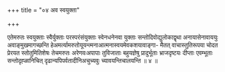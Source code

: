 +++
title = "०४ अव स्वयुक्ता"

+++

एतेमरुतः स्वयुक्ताः स्वैर्युक्ताः परस्परंसंयुक्ताः स्वेनधनेनवा युक्ताः सन्तोदिवोद्युलोकाद्वृथा अनायासेनावाययुः अवाङ्मुखमागच्छन्ति हेअमर्त्यामरुतोयूयन्त्मनाआत्मनास्वयमेवकशयावाङ्गा- मैतत् वाचास्तुतिरूपया चोदत प्रेरयत स्तोतुमितिशेषः तेचमरुतः अरेणवःअपापाः तुविजाताः बहुयज्ञेषु प्रादुर्भूताः भ्राजदृष्टयः दीप्ताः एवम्भूताः सन्तोदृह्ळानिचित् दृढान्यपिपर्वतादीनिअचुच्यवुः च्यावयन्तिचालयन्ति ॥ ४ ॥
